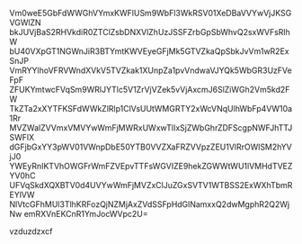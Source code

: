 Vm0weE5GbFdWWGhVYmxKWFlUSm9WbFl3WkRSV01XeDBaVVYwVjJKSGVGWlZN
bkJUVjBaS2RHVkdiR0ZTClZsbDNXVlZhUzJSSFZrbGpSbWhvQ2sxWVFsRlhW
bU40VXpGT1NGWnJiR3BTYmtKWVEyeGFjMk5GTVZkaQpSbkJvVm1wR2ExSnJP
VmRYYlhoVFRVWndXVkV5TVZkak1XUnpZa1pvVndwaVJYQk5WbGR3UzFVeFpF
ZFUKYmtwcFVqSm9WRlJYTlc5V1ZrVjVZek5vVjAxcmJ6SlZiWGh2Vm5kd2FW
TkZTa2xXYTFKSFdWWkZlRlp1ClVsUUtWMGRTY2xWcVNqUlhWbFp4VW10a1Rr
MVZWalZVVmxVMVYwWmFjMWRxUWxwTlIxSjZWbGhrZDFScgpNWFJhTTJSWFlX
dGFjbGxYY3pWV01VWnpDbE50YTB0VVZXaFRZVVpzZEU1VlRrOWlSM2hYVjJ0
YWEyRnIKTVhOWGFrWmFZVEpvTTFsWGVIZE9hekZGWWtWU1lVMHdTVEZYV0hC
UFVqSkdXQXBTV0d4UVYwWmFjMVZxClJuZGxSVTV1WTBSS2ExWXhTbmREYlVW
NlVtcGFhMUl3TlhKRFozQjNZMjAxZVdSSFpHdGlNamxxQ2dwMgphR2Q2WjNw
emRXVnEKCnR1YmJocWVpc2U=

vzduzdzxcf